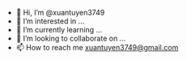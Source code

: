 - 👋 Hi, I’m @xuantuyen3749
- 👀 I’m interested in ...
- 🌱 I’m currently learning ...
- 💞️ I’m looking to collaborate on ...
- 📫 How to reach me xuantuyen3749@gmail.com


<!---
xuantuyen3749/xuantuyen3749 is a ✨ special ✨ repository because its `README.md` (this file) appears on your GitHub profile.
You can click the Preview link to take a look at your changes.
--->
